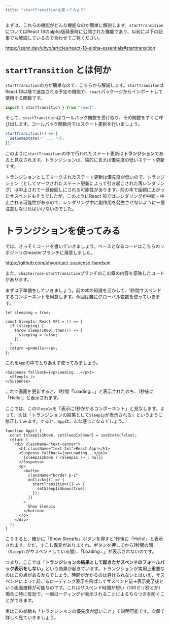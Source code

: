 ```yaml
---
title: "startTransitionを使ってみよう"
---
```


まずは、これらの機能がどんな機能なのか簡単に解説します。`startTransition`についてはReact 18のalpha版発表時に公開された機能であり、以前に以下の記事でも解説しているので合わせてご覧ください。

https://zenn.dev/uhyo/articles/react-18-alpha-essentials#starttransition

# `startTransition` とは何か

`startTransition`の方が簡単なので、こちらから解説します。`startTransiton`はReact 18以降で追加される予定の機能で、`react`パッケージからインポートして使用する関数です。

```ts
import { startTransition } from "react";
```

そして、`startTransition`はコールバック関数を受け取り、その関数をすぐに呼び出します。コールバック関数内ではステート更新を行いましょう。

```ts
startTransition(() => {
  setSomeState(/* ... */);
});
```

このように`startTransition`の中で行われたステート更新は**トランジション**であると見なされます。トランジションは、端的に言えば優先度の低いステート更新です。

トランジションとしてマークされたステート更新は優先度が低いので、トランジション（としてマークされたステート更新によって引き起こされた再レンダリング）は中止されて一旦後回しにされる可能性があります。前の本で話題に上がったサスペンドもそうでしたが、このようにReact 18ではレンダリングが中断・中止される可能性があるので、レンダリング中に副作用を発生させないように一層注意しなければいけないのでした。

# トランジションを使ってみる

では、さっそくコードを書いていきましょう。ベースとなるコードはこちらのリポジトリのmasterブランチに用意しました。

https://github.com/uhyo/react-suspense-handson

また、`chapter/use-startTransition`ブランチのこの章の内容を反映したコードがあります。

まずは下準備をしていきましょう。前の本の知識を活かして、1秒間サスペンドするコンポーネントを用意します。今回は雑にグローバル変数を使っていきます。

```tsx
let sleeping = true;

const Sleep1s: React.VFC = () => {
  if (sleeping) {
    throw sleep(1000).then(() => {
      sleeping = false;
    });
  }
  return <p>Hello!</p>;
};
```

これを`App`の中でとりあえず使ってみましょう。

```tsx
<Suspense fallback={<p>Loading...</p>}>
  <Sleep1s />
</Suspense>
```

これで画面を更新すると、1秒間「Loading...」と表示されたのち、1秒後に「Hello!」と表示されます。

ここでは、この`Sleep1s`を「表示に1秒かかるコンポーネント」と見なします。よって、次は「トランジションの結果として`Sleep1s`が表示される」というように修正してみます。すると、`App`はこんな感じになるでしょう。

```tsx
function App() {
  const [sleepIsShown, setSleepIsShown] = useState(false);
  return (
    <div className="text-center">
      <h1 className="text-2xl">React App!</h1>
      <Suspense fallback={<p>Loading...</p>}>
        {sleepIsShown ? <Sleep1s /> : null}
      </Suspense>
      <p>
        <button
          className="border p-1"
          onClick={() => {
            startTransition(() => {
              setSleepIsShown(true);
            });
          }}
        >
          Show Sleep1s
        </button>
      </p>
    </div>
  );
}
```

こうすると、確かに「Show Sleep1s」ボタンを押すと1秒後に「Hello!」と表示されます。ただ、すこし異変がありますね。ボタンを押してから1秒間の間（`Sleep1s`がサスペンドしている間）、「Loading...」が表示されないのです。

つまり、ここでは「**トランジションの結果として起きたサスペンドのフォールバック表示をしない**」という効果が起きています。トランジションが実用上重要なのはこの点があるからでしょう。時間がかかるのは避けられないとはいえ、サスペンドによって起こるローディング表示を飛ばしてサスペンド前→表示完了後という画面遷移が可能なのです。これはサスペンド時間が短い（100ミリ秒とか）場合に特に有効で、一瞬ローディングが表示されることによるちらつきを防ぐことができます。

実はこの挙動も「トランジションの優先度が低いこと」で説明可能です。次章で詳しく見ていきましょう。

